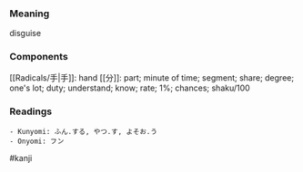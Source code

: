 ### Meaning

disguise

### Components

[[Radicals/手|手]]: hand [[分]]: part; minute of time; segment; share; degree; one's lot; duty; understand; know; rate; 1%; chances; shaku/100

### Readings

```
- Kunyomi: ふん.する, やつ.す, よそお.う
- Onyomi: フン
```

#kanji